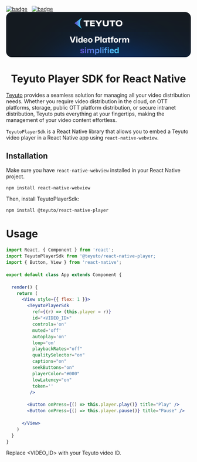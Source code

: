 [![badge](https://img.shields.io/twitter/follow/teyuto?style=social)](https://twitter.com/intent/follow?screen_name=teyuto) &nbsp; [![badge](https://img.shields.io/github/stars/Teyuto/teyuto-player-sdk?style=social)](https://github.com/Teyuto/teyuto-player-sdk)
![](https://github.com/Teyuto/.github/blob/production/assets/img/banner.png)
<h1 align="center">Teyuto Player SDK for React Native</h1>

[Teyuto](https://teyuto.com) provides a seamless solution for managing all your video distribution needs. Whether you require video distribution in the cloud, on OTT platforms, storage, public OTT platform distribution, or secure intranet distribution, Teyuto puts everything at your fingertips, making the management of your video content effortless.

`TeyutoPlayerSdk` is a React Native library that allows you to embed a Teyuto video player in a React Native app using `react-native-webview`.

## Installation

Make sure you have `react-native-webview` installed in your React Native project.

```bash
npm install react-native-webview
```

Then, install TeyutoPlayerSdk:
```
npm install @teyuto/react-native-player
```

# Usage
```jsx
import React, { Component } from 'react';
import TeyutoPlayerSdk from '@teyuto/react-native-player;
import { Button, View } from 'react-native';

export default class App extends Component {

  render() {
    return (
      <View style={{ flex: 1 }}>
        <TeyutoPlayerSdk
          ref={(r) => (this.player = r)}
          id="<VIDEO_ID>"
          controls='on'
          muted='off'
          autoplay='on'
          loop='on'
          playbackRates="off"
          qualitySelector="on"
          captions="on"
          seekButtons="on"
          playerColor="#000"
          lowLatency="on"
          token=''
         />

        <Button onPress={() => this.player.play()} title="Play" />
        <Button onPress={() => this.player.pause()} title="Pause" />

      </View>
    )
  }
}
```

Replace <VIDEO_ID> with your Teyuto video ID.